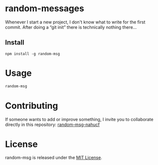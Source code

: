 # random-messages

Whenever I start a new project, I don't know what to write for the first commit. After doing a “git init” there is technically nothing there...

## Install

```npm
npm install -g random-msg
```

# Usage

```bash
random-msg
```

# Contributing
If someone wants to add or improve something, I invite you to collaborate directly in this repository: [random-msg-nahucf](https://github.com/NahuCF/npm-random-messages-nahucf)

# License
random-msg is released under the [MIT License](https://opensource.org/licenses/MIT).